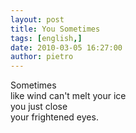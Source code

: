 ```yaml
---
layout: post
title: You Sometimes
tags: [english,]
date: 2010-03-05 16:27:00
author: pietro
---
```

Sometimes<br/>like wind can't melt your ice<br/>you just close<br/>your frightened eyes.
